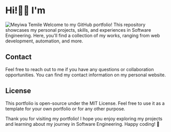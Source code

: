 #  Hi!👋🏿 I'm
![Meyiwa Temile]('./src/assets/png/logo.png')
Welcome to my GitHub portfolio! This repository showcases my personal projects, skills, and experiences in Software Engineering. Here, you'll find a collection of my works, ranging from web development, automation, and more.

## Contact
Feel free to reach out to me if you have any questions or collaboration opportunities. You can find my contact information on my personal website.

## License
This portfolio is open-source under the MIT License. Feel free to use it as a template for your own portfolio or for any other purpose.

Thank you for visiting my portfolio! I hope you enjoy exploring my projects and learning about my journey in Software Engineering. Happy coding! 🚀